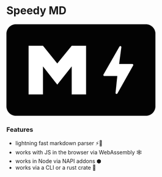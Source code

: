 # Speedy MD

![Logo](https://github.com/YassinEldeeb/speedy-md/blob/main/images/small-logo.png)

### Features

- lightning fast markdown parser ⚡🚀
- works with JS in the browser via WebAssembly 🕸
- works in Node via NAPI addons ⬢
- works via a CLI or a rust crate 🦀
